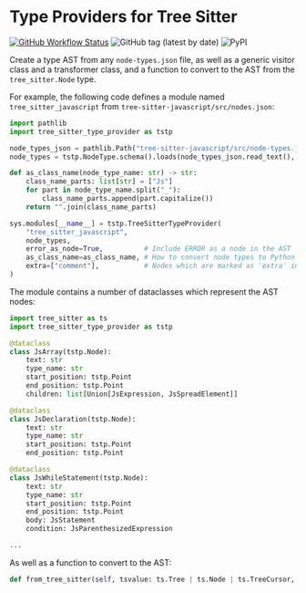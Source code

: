 # Type Providers for Tree Sitter

[![GitHub Workflow Status](https://github.com/wenkokke/py-tree-sitter-type-provider/actions/workflows/build.yml/badge.svg)](https://github.com/wenkokke/py-tree-sitter-talon/actions/workflows/build.yml) ![GitHub tag (latest by date)](https://img.shields.io/github/v/tag/wenkokke/py-tree-sitter-type-provider) ![PyPI](https://img.shields.io/pypi/v/tree-sitter-type-provider)

Create a type AST from any `node-types.json` file, as well as a generic visitor class and a transformer class, and a function to convert to the AST from the `tree_sitter.Node` type.

For example, the following code defines a module named `tree_sitter_javascript` from `tree-sitter-javascript/src/nodes.json`:

```python
import pathlib
import tree_sitter_type_provider as tstp

node_types_json = pathlib.Path("tree-sitter-javascript/src/node-types.json")
node_types = tstp.NodeType.schema().loads(node_types_json.read_text(), many=True)

def as_class_name(node_type_name: str) -> str:
    class_name_parts: list[str] = ["Js"]
    for part in node_type_name.split("_"):
        class_name_parts.append(part.capitalize())
    return "".join(class_name_parts)

sys.modules[__name__] = tstp.TreeSitterTypeProvider(
    "tree_sitter_javascript",
    node_types,
    error_as_node=True,          # Include ERROR as a node in the AST
    as_class_name=as_class_name, # How to convert node types to Python class names
    extra=["comment"],           # Nodes which are marked as 'extra' in the grammar
)
```

The module contains a number of dataclasses which represent the AST nodes:

```python
import tree_sitter as ts
import tree_sitter_type_provider as tstp

@dataclass
class JsArray(tstp.Node):
    text: str
    type_name: str
    start_position: tstp.Point
    end_position: tstp.Point
    children: list[Union[JsExpression, JsSpreadElement]]

@dataclass
class JsDeclaration(tstp.Node):
    text: str
    type_name: str
    start_position: tstp.Point
    end_position: tstp.Point

@dataclass
class JsWhileStatement(tstp.Node):
    text: str
    type_name: str
    start_position: tstp.Point
    end_position: tstp.Point
    body: JsStatement
    condition: JsParenthesizedExpression

...
```

As well as a function to convert to the AST:

```python
def from_tree_sitter(self, tsvalue: ts.Tree | ts.Node | ts.TreeCursor, *, encoding: str = 'utf-8') -> tstp.Node
```
